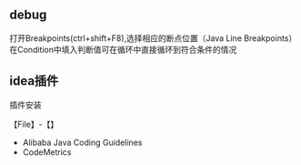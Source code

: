 ## debug

打开Breakpoints(ctrl+shift+F8),选择相应的断点位置（Java Line Breakpoints）在Condition中填入判断值可在循环中直接循环到符合条件的情况



## idea插件

插件安装

【File】-【】

-  Alibaba Java Coding Guidelines
- CodeMetrics

